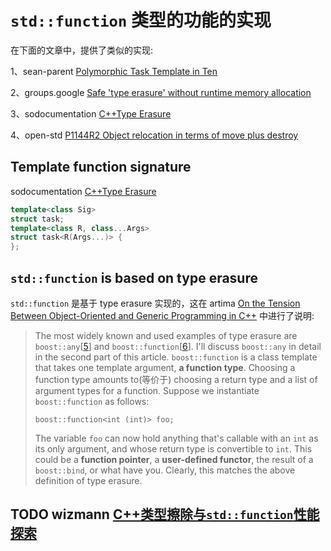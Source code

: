 # `std::function` 类型的功能的实现

在下面的文章中，提供了类似的实现:

1、sean-parent [Polymorphic Task Template in Ten](https://sean-parent.stlab.cc/presentations/2017-11-11-lightning-talk/lightning-talk.pdf)

2、groups.google [Safe 'type erasure' without runtime memory allocation](https://groups.google.com/a/isocpp.org/g/std-proposals/c/eWl57Y96_iI)

3、sodocumentation [C++Type Erasure](https://sodocumentation.net/cplusplus/topic/2872/type-erasure)

4、open-std [P1144R2 Object relocation in terms of move plus destroy](http://open-std.org/JTC1/SC22/WG21/docs/papers/2019/p1144r2.html) 

## Template function signature

sodocumentation [C++Type Erasure](https://sodocumentation.net/cplusplus/topic/2872/type-erasure)

```C++
template<class Sig>
struct task;
template<class R, class...Args>
struct task<R(Args...)> {
};
```



## `std::function` is based on type erasure

`std::function` 是基于 type erasure 实现的，这在 artima [On the Tension Between Object-Oriented and Generic Programming in C++](https://www.artima.com/cppsource/type_erasure.html) 中进行了说明:

> The most widely known and used examples of type erasure are `boost::any`[[5](https://www.artima.com/cppsource/type_erasure2.html#notes)] and `boost::function`[[6](https://www.artima.com/cppsource/type_erasure2.html#notes)]. I'll discuss `boost::any` in detail in the second part of this article. `boost::function` is a class template that takes one template argument, **a function type**. Choosing a function type amounts to(等价于) choosing a return type and a list of argument types for a function. Suppose we instantiate `boost::function` as follows:
>
> ```
> boost::function<int (int)> foo;
> ```
>
> The variable `foo` can now hold anything that's callable with an `int` as its only argument, and whose return type is convertible to `int`. This could be a **function pointer**, a **user-defined functor**, the result of a `boost::bind`, or what have you. Clearly, this matches the above definition of type erasure.





## TODO wizmann [C++类型擦除与`std::function`性能探索](https://wizmann.tk/cpp-type-erasure-and-std-function.html)

